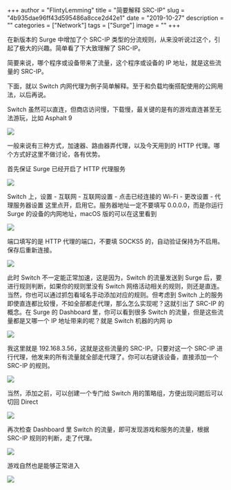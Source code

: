 +++
author = "FlintyLemming"
title = "简要解释 SRC-IP"
slug = "4b935dae96ff43d595486a8cce2d42e1"
date = "2019-10-27"
description = ""
categories = ["Network"]
tags = ["Surge"]
image = ""
+++

在新版本的 Surge 中增加了个 SRC-IP 类型的分流规则，从来没听说过这个，引起了极大的兴趣。简单看了下大致理解了 SRC-IP。

简要来说，哪个程序或设备带来了流量，这个程序或设备的 IP 地址，就是这些流量的 SRC-IP。

下面，就以 Switch 内网代理为例子简单解释。至于和负载均衡搭配使用的公网用法，以后再说。

Switch 虽然可以直连，但商店访问慢，下载慢，最关键的是有的游戏直连甚至无法游玩，比如 Asphalt 9

![](https://hf-image.mitsea.com:8840/blog/posts/2019/10/%E7%AE%80%E8%A6%81%E8%A7%A3%E9%87%8A%20SRC-IP/1.avif)

一般来说有三种方式，加速器、路由器弄代理，以及今天用到的 HTTP 代理。哪个方式好这里不做讨论，各有优势。

首先保证 Surge 已经开启了 HTTP 代理服务

![](https://hf-image.mitsea.com:8840/blog/posts/2019/10/%E7%AE%80%E8%A6%81%E8%A7%A3%E9%87%8A%20SRC-IP/2.avif)

Switch 上，设置 - 互联网 - 互联网设置 - 点击已经连接的 Wi-Fi - 更改设置 - 代理服务器设置 这里点开，启用它。服务器地址一定不要填写 0.0.0.0，而是你运行 Surge 的设备的内网地址，macOS 版的可以在这里看到

![](https://hf-image.mitsea.com:8840/blog/posts/2019/10/%E7%AE%80%E8%A6%81%E8%A7%A3%E9%87%8A%20SRC-IP/3.avif)

端口填写的是 HTTP 代理的端口，不要填 SOCKS5 的，自动验证保持为不启用。保存后重新连接。

![](https://hf-image.mitsea.com:8840/blog/posts/2019/10/%E7%AE%80%E8%A6%81%E8%A7%A3%E9%87%8A%20SRC-IP/4.avif)

此时 Switch 不一定能正常加速，这是因为，Switch 的流量发送到 Surge 后，要进行规则判断，如果你的规则里没有 Switch 网络活动相关的规则，则还是直连。当然，你也可以通过抓包看域名手动添加对应的规则。但考虑到 Switch 上的服务即使直连都比较慢，不如全部都走代理，那么怎么实现呢？这就引出了 SRC-IP 的概念。在 Surge 的 Dashboard 里，你可以看到很多 Switch 的流量，但是这些流量都是又哪一个 IP 地址带来的呢？就是 Switch 机器的内网 ip

![](https://hf-image.mitsea.com:8840/blog/posts/2019/10/%E7%AE%80%E8%A6%81%E8%A7%A3%E9%87%8A%20SRC-IP/5.avif)

我这里就是 192.168.3.56，这就是这些流量的 SRC-IP。只要对这一个 SRC-IP 进行代理，他发来的所有流量就全部走代理了。你可以右键该设备，直接添加一个 SRC-IP 的规则。

![](https://hf-image.mitsea.com:8840/blog/posts/2019/10/%E7%AE%80%E8%A6%81%E8%A7%A3%E9%87%8A%20SRC-IP/6.avif)

当然，添加之前，可以创建一个专门给 Switch 用的策略组，方便出现问题后可以切回 Direct

![](https://hf-image.mitsea.com:8840/blog/posts/2019/10/%E7%AE%80%E8%A6%81%E8%A7%A3%E9%87%8A%20SRC-IP/7.avif)

再次检查 Dashboard 里 Switch 的流量，即可发现游戏和服务的流量，根据 SRC-IP 规则的判断，走了代理。

![](https://hf-image.mitsea.com:8840/blog/posts/2019/10/%E7%AE%80%E8%A6%81%E8%A7%A3%E9%87%8A%20SRC-IP/8.avif)

游戏自然也是能够正常进入

![](https://hf-image.mitsea.com:8840/blog/posts/2019/10/%E7%AE%80%E8%A6%81%E8%A7%A3%E9%87%8A%20SRC-IP/9.avif)